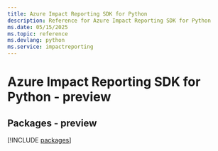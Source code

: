 ```yaml
---
title: Azure Impact Reporting SDK for Python
description: Reference for Azure Impact Reporting SDK for Python
ms.date: 05/15/2025
ms.topic: reference
ms.devlang: python
ms.service: impactreporting
---
```

# Azure Impact Reporting SDK for Python - preview
## Packages - preview
[!INCLUDE [packages](impact-reporting-index.md)]